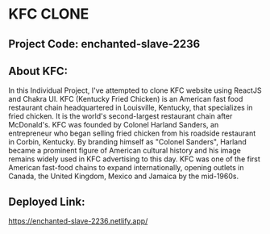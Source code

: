 # KFC CLONE
## Project Code: enchanted-slave-2236
## About KFC:
In this Individual Project, I've attempted to clone KFC website using ReactJS and Chakra UI.
KFC (Kentucky Fried Chicken) is an American fast food restaurant chain headquartered in Louisville, Kentucky, that specializes in fried chicken. It is the world's second-largest restaurant chain after McDonald's. KFC was founded by Colonel Harland Sanders, an entrepreneur who began selling fried chicken from his roadside restaurant in Corbin, Kentucky. By branding himself as "Colonel Sanders", Harland became a prominent figure of American cultural history and his image remains widely used in KFC advertising to this day. KFC was one of the first American fast-food chains to expand internationally, opening outlets in Canada, the United Kingdom, Mexico and Jamaica by the mid-1960s.
## Deployed Link:
https://enchanted-slave-2236.netlify.app/

